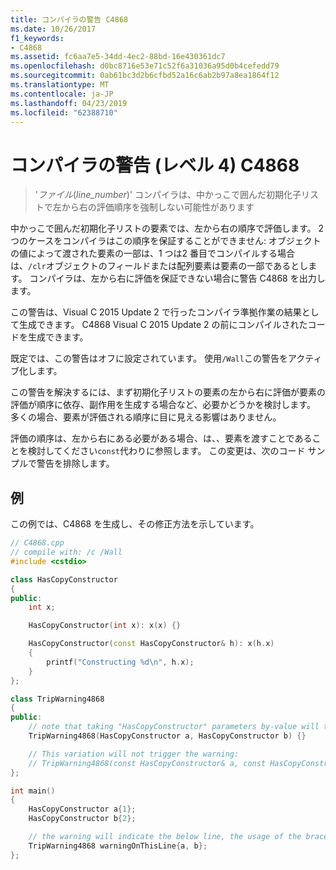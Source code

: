 ```yaml
---
title: コンパイラの警告 C4868
ms.date: 10/26/2017
f1_keywords:
- C4868
ms.assetid: fc6aa7e5-34dd-4ec2-88bd-16e430361dc7
ms.openlocfilehash: d0bc8716e53e71c52f6a31036a95d0b4cefedd79
ms.sourcegitcommit: 0ab61bc3d2b6cfbd52a16c6ab2b97a8ea1864f12
ms.translationtype: MT
ms.contentlocale: ja-JP
ms.lasthandoff: 04/23/2019
ms.locfileid: "62388710"
---
```

# <a name="compiler-warning-level-4-c4868"></a>コンパイラの警告 (レベル 4) C4868

> '_ファイル_(*line_number*)' コンパイラは、中かっこで囲んだ初期化子リストで左から右の評価順序を強制しない可能性があります

中かっこで囲んだ初期化子リストの要素では、左から右の順序で評価します。 2 つのケースをコンパイラはこの順序を保証することができません: オブジェクトの値によって渡された要素の一部は、1 つは2 番目でコンパイルする場合は、`/clr`オブジェクトのフィールドまたは配列要素は要素の一部であるとします。 コンパイラは、左から右に評価を保証できない場合に警告 C4868 を出力します。

この警告は、Visual C 2015 Update 2 で行ったコンパイラ準拠作業の結果として生成できます。 C4868 Visual C 2015 Update 2 の前にコンパイルされたコードを生成できます。

既定では、この警告はオフに設定されています。 使用`/Wall`この警告をアクティブ化します。

この警告を解決するには、まず初期化子リストの要素の左から右に評価が要素の評価が順序に依存、副作用を生成する場合など、必要かどうかを検討します。 多くの場合、要素が評価される順序に目に見える影響はありません。

評価の順序は、左から右にある必要がある場合、は、、要素を渡すことであることを検討してください`const`代わりに参照します。 この変更は、次のコード サンプルで警告を排除します。

## <a name="example"></a>例

この例では、C4868 を生成し、その修正方法を示しています。

```cpp
// C4868.cpp
// compile with: /c /Wall
#include <cstdio>

class HasCopyConstructor
{
public:
    int x;

    HasCopyConstructor(int x): x(x) {}

    HasCopyConstructor(const HasCopyConstructor& h): x(h.x)
    {
        printf("Constructing %d\n", h.x);
    }
};

class TripWarning4868
{
public:
    // note that taking "HasCopyConstructor" parameters by-value will trigger copy-construction.
    TripWarning4868(HasCopyConstructor a, HasCopyConstructor b) {}

    // This variation will not trigger the warning:
    // TripWarning4868(const HasCopyConstructor& a, const HasCopyConstructor& b) {}
};

int main()
{
    HasCopyConstructor a{1};
    HasCopyConstructor b{2};

    // the warning will indicate the below line, the usage of the braced initializer list.
    TripWarning4868 warningOnThisLine{a, b};
};
```